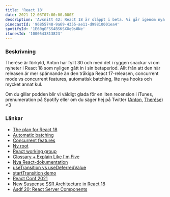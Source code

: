 ```yaml
---
title: 'React 18'
date: 2021-12-03T07:00:00.000Z
description: 'Avsnitt 42: React 18 är släppt i beta. Vi går igenom nya features såsom concurrency, batchning, nya hooks och mycket mer.'
pinecastId: '96855748-9a69-4355-ae11-d99810001ea4'
spotifyId: '1E60gGFSS4BSKSXOq9s0Ne'
itunesId: '1000543813823'
---
```


### Beskrivning

Therése är förkyld, Anton har fyllt 30 och med det i ryggen snackar vi om nyheter i React 18 som nyligen gått in i sin betaperiod. Allt från att den här releasen är mer spännande än den tråkiga React 17-releasen, concurrent mode vs concurrent features, automatisk batching, lite nya hooks och mycket annat kul.

Om du gillar podden blir vi väldigt glada för en liten recension i iTunes, prenumeration på Spotify eller om du säger hej på Twitter ([Anton](https://twitter.com/Awnton), [Therése](https://twitter.com/tkomstadius)) <3

### Länkar

- [The plan for React 18](https://reactjs.org/blog/2021/06/08/the-plan-for-react-18.html)
- [Automatic batching](https://github.com/reactwg/react-18/discussions/21)
- [Concurrent features](https://github.com/reactwg/react-18/discussions/64)
- [Ny root](https://github.com/reactwg/react-18/discussions/5)
- [React working group](https://github.com/reactwg/react-18)
- [Glossary + Explain Like I'm Five](https://github.com/reactwg/react-18/discussions/46)
- [Nya React-dokumentation](https://beta.reactjs.org)
- [useTransition vs useDeferredValue](https://github.com/reactwg/react-18/discussions/100)
- [startTransition demo](https://github.com/reactwg/react-18/discussions/65)
- [React Conf 2021](https://conf.reactjs.org)
- [New Suspense SSR Architecture in React 18](https://github.com/reactwg/react-18/discussions/37)
- [Asdf 20: React Server Components](https://asdf.pizza/20-react-teamets-julklapp-server-components/)

